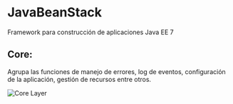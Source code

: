 # JavaBeanStack
Framework para construcción de aplicaciones Java EE 7

## Core: ##
Agrupa las funciones de manejo de errores, log de eventos, configuración de la aplicación, gestión de recursos entre otros.

![Core Layer](https://github.com/jencisopy/JavaBeanStack/blob/master/core/src/main/resources/images/javabeanstack_core.png)









